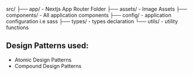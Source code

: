 src/
├── app/ - Nextjs App Router Folder
├── assets/ - Image Assets
├── components/ - All application components
├── config/ - application configuration i.e sass
├── types/ - types declaration
└── utils/ - utility functions

## Design Patterns used:
- Atomic Design Patterns
- Compound Design Patterns
